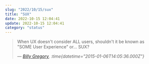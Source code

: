 ```yaml
---
slug: "2022/10/15/sux"
title: "SUX"
date: 2022-10-15 12:04:41
update: 2022-10-15 12:04:41
category: "status"
---
```


> When UX doesn't consider ALL users, shouldn't it be known as "SOME User Experience" or... SUX?
>
> <cite>&mdash; [Billy Gregory](https://twitter.com/thebillygregory/status/552466012713783297), :time{datetime="2015-01-06T14:05:36.000Z"}</cite>
